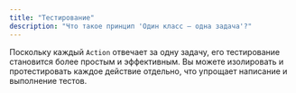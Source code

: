 ```yaml
---
title: "Тестирование"
description: "Что такое принцип 'Один класс — одна задача'?"
---
```


Поскольку каждый `Action` отвечает за одну задачу, его тестирование становится более простым и эффективным.
Вы можете изолировать и протестировать каждое действие отдельно, что упрощает написание и выполнение тестов.

